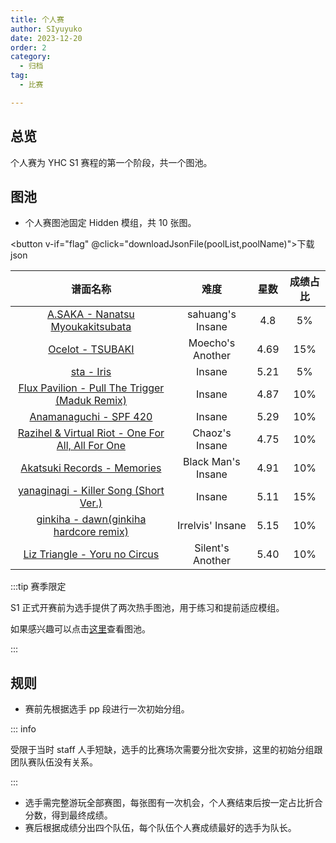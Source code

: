 ```yaml
---
title: 个人赛
author: SIyuyuko
date: 2023-12-20
order: 2
category: 
  - 归档
tag: 
  - 比赛

---
```

## 总览

个人赛为 YHC S1 赛程的第一个阶段，共一个图池。

<!-- more -->

## 图池

- 个人赛图池固定 Hidden 模组，共 10 张图。

<Mappool :mapData="poolList.pool1"></Mappool>

<button v-if="flag" @click="downloadJsonFile(poolList,poolName)">下载json</button>

<!-- !gp #YHC S1 个人赛# HD 3292536 859001 255163 2657902 284762 671745 1964522 139634 457774 2259769 -->

|                                                 谱面名称                                                  |        难度        | 星数 | 成绩占比 |
|:---------------------------------------------------------------------------------------------------------:|:------------------:|:----:|:--------:|
|          [A.SAKA - Nanatsu Myoukakitsubata](https://osu.ppy.sh/beatmapsets/1598631#osu/3292536)           |  sahuang's Insane  | 4.8  |    5%    |
|                   [Ocelot - TSUBAKI](https://osu.ppy.sh/beatmapsets/364574#osu/859001)                    |  Moecho's Another  | 4.69 |   15%    |
|                       [sta - Iris](https://osu.ppy.sh/beatmapsets/94917#osu/255163)                       |       Insane       | 5.21 |    5%    |
|   [Flux Pavilion - Pull The Trigger (Maduk Remix)](https://osu.ppy.sh/beatmapsets/1279136#osu/2657902)    |       Insane       | 4.87 |   10%    |
|                [Anamanaguchi - SPF 420](https://osu.ppy.sh/beatmapsets/109024#osu/284762)                 |       Insane       | 5.29 |   10%    |
| [Razihel &amp; Virtual Riot - One For All, All For One](https://osu.ppy.sh/beatmapsets/275655#osu/671745) |   Chaoz's Insane   | 4.75 |   10%    |
|             [Akatsuki Records - Memories](https://osu.ppy.sh/beatmapsets/933447#osu/1964522)              | Black Man's Insane | 4.91 |   10%    |
|         [yanaginagi - Killer Song (Short Ver.)](https://osu.ppy.sh/beatmapsets/43003#osu/139634)          |       Insane       | 5.11 |   15%    |
|        [ginkiha - dawn(ginkiha hardcore remix)](https://osu.ppy.sh/beatmapsets/180721#osu/457774)         |  Irrelvis' Insane  | 5.15 |   10%    |
|            [Liz Triangle - Yoru no Circus](https://osu.ppy.sh/beatmapsets/932457#osu/2259769)             |  Silent's Another  | 5.40 |   10%    |

:::tip 赛季限定

S1 正式开赛前为选手提供了两次热手图池，用于练习和提前适应模组。

如果感兴趣可以点击[这里](https://docs.qq.com/sheet/DUnZaR3dxeWhDVWVO?tab=BB08J2)查看图池。

:::

## 规则

- 赛前先根据选手 pp 段进行一次初始分组。

::: info

受限于当时 staff 人手短缺，选手的比赛场次需要分批次安排，这里的初始分组跟团队赛队伍没有关系。

:::

- 选手需完整游玩全部赛图，每张图有一次机会，个人赛结束后按一定占比折合分数，得到最终成绩。
- 赛后根据成绩分出四个队伍，每个队伍个人赛成绩最好的选手为队长。

<script setup>
import { ref,onBeforeMount } from 'vue';
import Mappool from '@mapPool';
import { loadJson,downloadJsonFile } from '@mappoolUtil';
let poolList=ref({
  pool1:{
    sets:[],
    data:[],
    status:{
      isLoading:true,
      title:"YHC S1 个人赛图池",
    },
    src:"HD 3292536 859001 255163 2657902 284762 671745 1964522 139634 457774 2259769",
  },
});
let poolName="s1solomappool";
let flag=ref(false);

onBeforeMount(()=>{
  // Json文件存在时显式赋值poolList，否则直接调用方法
  poolList.value = loadJson(poolList,poolName,flag);;
});
</script>
<style lang="scss" scoped>
:deep(.pool-body .pool-content .map-panel.last){
   margin: 0;
  }
</style>
